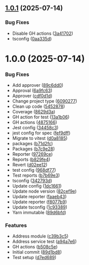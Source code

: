 ## [1.0.1](https://github.com/rohithart/montu-library/compare/v1.0.0...v1.0.1) (2025-07-14)


### Bug Fixes

* Disable GH actions ([3a41702](https://github.com/rohithart/montu-library/commit/3a417029946b76da175b2af86b95917d6a7e1d59))
* tsconfig ([0aa335d](https://github.com/rohithart/montu-library/commit/0aa335d64ab851a9b778043906d675ad1f0ec089))

# 1.0.0 (2025-07-14)


### Bug Fixes

* Add approver ([89c6dd0](https://github.com/rohithart/montu-library/commit/89c6dd07db018d6d72fa2f5de716d14e2a325e8a))
* Approval ([6a9fc63](https://github.com/rohithart/montu-library/commit/6a9fc6396c019f653e3de021fe283c8bfcfc0692))
* Approver ([cdf0d1d](https://github.com/rohithart/montu-library/commit/cdf0d1d73a944e2ad511d5b41d8a42cf4490d474))
* Change project type ([6090277](https://github.com/rohithart/montu-library/commit/609027720b970cd818a3fdfc8713e10236f19bdd))
* Clean up code ([5452878](https://github.com/rohithart/montu-library/commit/545287889510185e9a4e499af4b1bfd31e2d8ca0))
* Coverage ([8629d3a](https://github.com/rohithart/montu-library/commit/8629d3a8d58b133c7c9fef6525a3eea47e3c52bf))
* GH action for test ([13a1b06](https://github.com/rohithart/montu-library/commit/13a1b061e8a5099c63c4a4a8fd874f2a21654eeb))
* GH actions ([4875166](https://github.com/rohithart/montu-library/commit/4875166c37f5709bfbbcb104e719a46f09fadef7))
* Jest config ([34458c3](https://github.com/rohithart/montu-library/commit/34458c3a9e22938e9898bfdacfae67c3e9de9fe9))
* jest config for spec ([fef9dff](https://github.com/rohithart/montu-library/commit/fef9dff243181fbb8ced179e3b4c62e204ec62ad))
* Migrate to vitest ([d0a8185](https://github.com/rohithart/montu-library/commit/d0a8185828145c53cc8d019483bee3198d9e5de3))
* packages ([b71d2fc](https://github.com/rohithart/montu-library/commit/b71d2fcf5af3f3db87f18b0af57b41816e2a4639))
* Packages ([b7c9e28](https://github.com/rohithart/montu-library/commit/b7c9e289cbd1854fcc201899504a33f9433cb250))
* Reporter ([97269ce](https://github.com/rohithart/montu-library/commit/97269ce5b8233c7e61fa5f53d09a7c1fa6fe72f6))
* Reports ([b829fe4](https://github.com/rohithart/montu-library/commit/b829fe4bff0ed8494ec96e7ae220664c4987767b))
* Revert ([d02ee12](https://github.com/rohithart/montu-library/commit/d02ee1229d77a92f4a2ca353d533c0e12d582ea9))
* test config ([968df77](https://github.com/rohithart/montu-library/commit/968df77dcd2f22daa3cf74b550e3278b29b5377e))
* Test reports ([b7b69e3](https://github.com/rohithart/montu-library/commit/b7b69e34ec3a0c9afb347d047519150ce0f524af))
* tsconfig ([342793d](https://github.com/rohithart/montu-library/commit/342793da97f320038f84d66d9113f3fece9bfe17))
* Update config ([1dc1661](https://github.com/rohithart/montu-library/commit/1dc1661f0055d3568a9db9129c91dfd15354d24e))
* Update node version ([82cef9e](https://github.com/rohithart/montu-library/commit/82cef9e1e902fe4eb6dec06d6b98268a2e5b699e))
* Update reporter ([faaeb43](https://github.com/rohithart/montu-library/commit/faaeb43bd32c58e2a79c1e3af77ea72762f8155e))
* Update reporter ([f8077b9](https://github.com/rohithart/montu-library/commit/f8077b97119d60e3b23830993a98d46401620b9f))
* Update tsconfig ([1c93389](https://github.com/rohithart/montu-library/commit/1c933890f9a3b84e6d7b38d686c9380d3e6060da))
* Yarn immutable ([89d6bfd](https://github.com/rohithart/montu-library/commit/89d6bfdf6e617b19b108c7800af9c2ad32959413))


### Features

* Address module ([c39b3c5](https://github.com/rohithart/montu-library/commit/c39b3c55aac4a13b9c74e3cde6d42b788ac5c2e2))
* Address service test ([a94a7e6](https://github.com/rohithart/montu-library/commit/a94a7e63382a1eee476536ba148545209b715210))
* GH actions ([b508c5e](https://github.com/rohithart/montu-library/commit/b508c5e8b628f9751de83b46aa9eee71b8c816b4))
* Initial commit ([89d1bd8](https://github.com/rohithart/montu-library/commit/89d1bd80b3f88433f86b7abcf68ec95478ac8485))
* Test setup ([d7ed689](https://github.com/rohithart/montu-library/commit/d7ed689b80f4d32c77000163dcb74acc77400a17))
